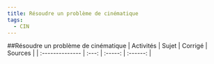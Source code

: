 ```yaml
---
title: Résoudre un problème de cinématique 
tags:
  - CIN
---
```

[comment]: <> (Généré automatiquement par make_all_activites.py, creation_fichiers_activites)

##Résoudre un problème de cinématique 
| Activités | Sujet | Corrigé | Sources  | 
| :-------------- | :---: | :-----: | :------: | 

